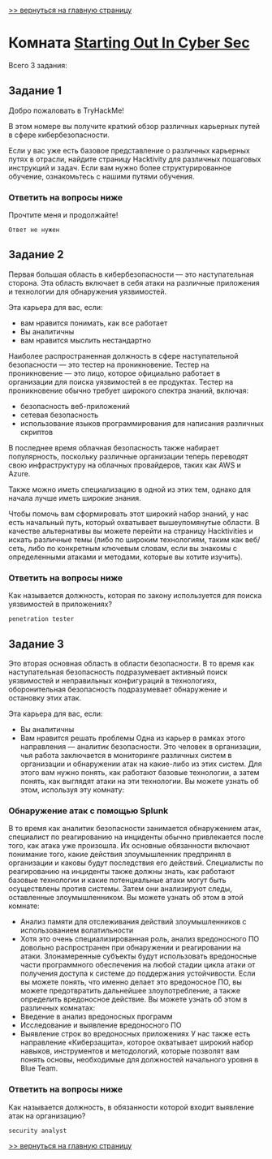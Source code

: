 [>> вернуться на главную страницу](https://github.com/BEPb/tryhackme/blob/master/README.md)

# Комната [Starting Out In Cyber Sec](https://tryhackme.com/r/room/startingoutincybersec) 

Всего 3 задания:
## Задание 1
Добро пожаловать в TryHackMe! 

В этом номере вы получите краткий обзор различных карьерных путей в сфере кибербезопасности. 

Если у вас уже есть базовое представление о различных карьерных путях в отрасли, найдите страницу Hacktivity для 
различных пошаговых инструкций и задач. Если вам нужно более структурированное обучение, ознакомьтесь с нашими 
путями обучения.

### Ответить на вопросы ниже
Прочтите меня и продолжайте!
```commandline
Ответ не нужен  
```

## Задание 2
Первая большая область в кибербезопасности — это наступательная сторона. Эта область включает в себя атаки на 
различные приложения и технологии для обнаружения уязвимостей. 

Эта карьера для вас, если:
- вам нравится понимать, как все работает
- Вы аналитичны
- вам нравится мыслить нестандартно



Наиболее распространенная должность в сфере наступательной безопасности — это тестер на проникновение. Тестер на 
  проникновение — это лицо, которое официально работает в организации для поиска уязвимостей в ее продуктах. Тестер 
  на проникновение обычно требует широкого спектра знаний, включая:  
- безопасность веб-приложений
- сетевая безопасность
- использование языков программирования для написания различных скриптов


В последнее время облачная безопасность также набирает популярность, поскольку различные организации теперь 
  переводят свою инфраструктуру на облачных провайдеров, таких как AWS и Azure. 

Также можно иметь специализацию в одной из этих тем, однако для начала лучше иметь широкие знания.

Чтобы помочь вам сформировать этот широкий набор знаний, у нас есть начальный путь, который охватывает 
вышеупомянутые области. В качестве альтернативы вы можете перейти на страницу Hacktivities и искать различные темы 
(либо по широким технологиям, таким как веб/сеть, либо по конкретным ключевым словам, если вы знакомы с 
определенными атаками и методами, которые вы хотите изучить).   

### Ответить на вопросы ниже
Как называется должность, которая по закону используется для поиска уязвимостей в приложениях?
```commandline
penetration tester
```

## Задание 3
Это вторая основная область в области безопасности. В то время как наступательная безопасность подразумевает 
активный поиск уязвимостей и неправильных конфигураций в технологиях, оборонительная безопасность подразумевает 
обнаружение и остановку этих атак.  

Эта карьера для вас, если:
- Вы аналитичны
- Вам нравится решать проблемы
Одна из карьер в рамках этого направления — аналитик безопасности. Это человек в организации, чья работа заключается 
в мониторинге различных систем в организации и обнаружении атак на какие-либо из этих систем. Для этого вам нужно 
понять, как работают базовые технологии, а затем понять, как выглядят атаки на эти технологии. Вы можете узнать об 
этом, используя эту комнату:   

### Обнаружение атак с помощью Splunk
В то время как аналитик безопасности занимается обнаружением атак, специалист по реагированию на инциденты обычно 
привлекается после того, как атака уже произошла. Их основные обязанности включают понимание того, какие действия 
злоумышленник предпринял в организации и каковы будут последствия его действий. Специалисты по реагированию на 
инциденты также должны знать, как работают базовые технологии и какие потенциальные атаки могут быть осуществлены 
против системы. Затем они анализируют следы, оставленные злоумышленником. Вы можете узнать об этом в этой комнате:
- Анализ памяти для отслеживания действий злоумышленников с использованием волатильности
- Хотя это очень специализированная роль, анализ вредоносного ПО довольно распространен при обнаружении и реагировании 
на атаки. Злонамеренные субъекты будут использовать вредоносные части программного обеспечения на любой стадии цикла 
атаки от получения доступа к системе до поддержания устойчивости. Если вы можете понять, что именно делает это 
вредоносное ПО, вы можете предотвратить дальнейшее злоупотребление, а также определить вредоносное действие. Вы 
можете узнать об этом в различных комнатах:
- Введение в анализ вредоносных программ
- Исследование и выявление вредоносного ПО
- Выявление строк во вредоносных приложениях
У нас также есть направление «Киберзащита», которое охватывает широкий набор навыков, инструментов и методологий, 
которые позволят вам понять основы, необходимые для должностей начального уровня в Blue Team. 

### Ответить на вопросы ниже
Как называется должность, в обязанности которой входит выявление атак на организацию?

```commandline
security analyst
```

[>> вернуться на главную страницу](https://github.com/BEPb/tryhackme/blob/master/README.md)